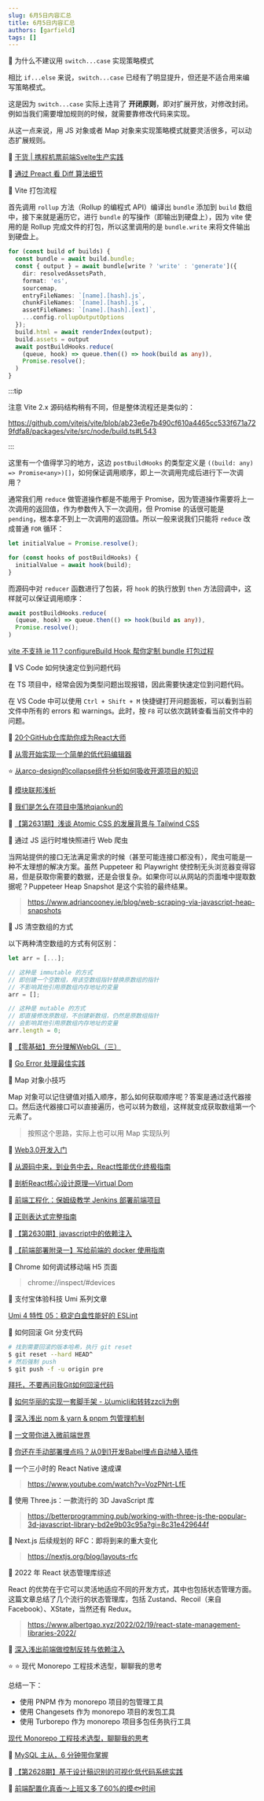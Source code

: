 ```yaml
---
slug: 6月5日内容汇总
title: 6月5日内容汇总
authors: [garfield]
tags: []
---
```


📒 为什么不建议用 `switch...case` 实现策略模式

相比 `if...else` 来说，`switch...case` 已经有了明显提升，但还是不适合用来编写策略模式。

这是因为 `switch...case` 实际上违背了 **开闭原则**，即对扩展开放，对修改封闭。例如当我们需要增加规则的时候，就需要靠修改代码来实现。

从这一点来说，用 JS 对象或者 Map 对象来实现策略模式就要灵活很多，可以动态扩展规则。

📒 [干货 | 携程机票前端Svelte生产实践](https://mp.weixin.qq.com/s/QWwb8PXtdJJUKyicHRmBkw)

📒 [通过 Preact 看 Diff 算法细节](https://juejin.cn/post/7072591716678795301)

📒 Vite 打包流程

首先调用 `rollup` 方法（Rollup 的编程式 API）编译出 `bundle` 添加到 `build` 数组中，接下来就是遍历它，进行 `bundle` 的写操作（即输出到硬盘上），因为 vite 使用的是 Rollup 完成文件的打包，所以这里调用的是 `bundle.write` 来将文件输出到硬盘上。

```ts title="packages/vite/src/node/build.ts"
for (const build of builds) {
  const bundle = await build.bundle;
  const { output } = await bundle[write ? 'write' : 'generate']({
    dir: resolvedAssetsPath,
    format: 'es',
    sourcemap,
    entryFileNames: `[name].[hash].js`,
    chunkFileNames: `[name].[hash].js`,
    assetFileNames: `[name].[hash].[ext]`,
    ...config.rollupOutputOptions
  });
  build.html = await renderIndex(output);
  build.assets = output
  await postBuildHooks.reduce(
    (queue, hook) => queue.then(() => hook(build as any)),
    Promise.resolve();
  )
}
```

:::tip

注意 Vite 2.x 源码结构稍有不同，但是整体流程还是类似的：

https://github.com/vitejs/vite/blob/ab23e6e7b490cf610a4465cc533f671a729fdfa8/packages/vite/src/node/build.ts#L543

:::

这里有一个值得学习的地方，这边 `postBuildHooks` 的类型定义是 `((build: any) => Promise<any>)[]`，如何保证调用顺序，即上一次调用完成后进行下一次调用？

通常我们用 `reduce` 做管道操作都是不能用于 Promise，因为管道操作需要将上一次调用的返回值，作为参数传入下一次调用，但 Promise 的话很可能是 `pending`，根本拿不到上一次调用的返回值。所以一般来说我们只能将 `reduce` 改成普通 `FOR` 循环：

```js
let initialValue = Promise.resolve();

for (const hooks of postBuildHooks) {
  initialValue = await hook(build);
}
```

而源码中对 `reducer` 函数进行了包装，将 `hook` 的执行放到 `then` 方法回调中，这样就可以保证调用顺序：

```ts
await postBuildHooks.reduce(
  (queue, hook) => queue.then(() => hook(build as any)),
  Promise.resolve();
)
```

[vite 不支持 ie 11？configureBuild Hook 帮你定制 bundle 打包过程](https://juejin.cn/post/6889589799687028750)

📒 VS Code 如何快速定位到问题代码

在 TS 项目中，经常会因为类型问题出现报错，因此需要快速定位到问题代码。

在 VS Code 中可以使用 `Ctrl + Shift + M` 快捷键打开问题面板，可以看到当前文件中所有的 errors 和 warnings。此时，按 `F8` 可以依次跳转查看当前文件中的问题。

📒 [20个GitHub仓库助你成为React大师](https://juejin.cn/post/7104460511869141006)

📒 [从零开始实现一个简单的低代码编辑器](https://mp.weixin.qq.com/s/llLKRCOLvZSjSO4WfzBgPg)

⭐️ [从arco-design的collapse组件分析如何吸收开源项目的知识](https://juejin.cn/post/7069772395610898462)

📒 [模块联邦浅析](https://juejin.cn/post/7101457212085633054)

📒 [我们是怎么在项目中落地qiankun的](https://mp.weixin.qq.com/s/yu1tKtwneoTI9eSGS4us-g)

📒 [【第2631期】浅谈 Atomic CSS 的发展背景与 Tailwind CSS](https://mp.weixin.qq.com/s/dSAitXlbLpnsM9uobezyhQ)

📒 通过 JS 运行时堆快照进行 Web 爬虫

当网站提供的接口无法满足需求的时候（甚至可能连接口都没有），爬虫可能是一种不太理想的解决方案。虽然 Puppeteer 和 Playwright 使控制无头浏览器变得容易，但是获取你需要的数据，还是会很复杂。如果你可以从网站的页面堆中提取数据呢？Puppeteer Heap Snapshot 是这个实验的最终结果。

> https://www.adriancooney.ie/blog/web-scraping-via-javascript-heap-snapshots

📒 JS 清空数组的方式

以下两种清空数组的方式有何区别：

```js
let arr = [...];

// 这种是 immutable 的方式
// 即创建一个空数组，用该空数组指针替换原数组的指针
// 不影响其他引用原数组内存地址的变量
arr = [];

// 这种是 mutable 的方式
// 即直接修改原数组，不创建新数组，仍然是原数组指针
// 会影响其他引用原数组内存地址的变量
arr.length = 0;
```

📒 [【零基础】充分理解WebGL（三）](https://mp.weixin.qq.com/s/ULY-_Vq-Jgb8aCbhyfqYHw)

📒 [Go Error 处理最佳实践](https://mp.weixin.qq.com/s/EvkMQCPwg-B0fZonpwXodg)

📒 Map 对象小技巧

Map 对象可以记住键值对插入顺序，那么如何获取顺序呢？答案是通过迭代器接口。然后迭代器接口可以直接遍历，也可以转为数组，这样就变成获取数组第一个元素了。

> 按照这个思路，实际上也可以用 Map 实现队列

📒 [Web3.0开发入门](https://mp.weixin.qq.com/s/ROwTG6AC2pK5UN1dzY5x8w)

📒 [从源码中来，到业务中去，React性能优化终极指南](https://mp.weixin.qq.com/s/DswfPb6J1w2B_MWj1TjyOg)

📒 [剖析React核心设计原理—Virtual Dom](https://mp.weixin.qq.com/s/l19wbHNIrhjyD0HwJwuvmQ)

📒 [前端工程化：保姆级教学 Jenkins 部署前端项目](https://juejin.cn/post/7102360505313918983)

📒 [正则表达式完整指南](https://juejin.cn/post/7104152252180332581)

📒 [【第2630期】javascript中的依赖注入](https://mp.weixin.qq.com/s/b15cyyg53lVKQ_TtR8hugQ)

📒 [【前端部署附录一】写给前端的 docker 使用指南](https://mp.weixin.qq.com/s/sEvP3nLUOBwbSHP9mmT__A)

📒 Chrome 如何调试移动端 H5 页面

> chrome://inspect/#devices

📒 支付宝体验科技 Umi 系列文章

[Umi 4 特性 05：稳定白盒性能好的 ESLint](https://www.yuque.com/antfe/featured/uf1bok)

📒 如何回滚 Git 分支代码

```bash
# 找到需要回滚的版本哈希，执行 git reset
$ git reset --hard HEAD^
# 然后强制 push
$ git push -f -u origin pre
```

[拜托，不要再问我Git如何回滚代码](https://zhuanlan.zhihu.com/p/137856034)

📒 [如何华丽的实现一套脚手架 - 以umicli和转转zzcli为例](https://mp.weixin.qq.com/s/Sz8u6lzkL1nnpRxGrdbYJg)

📒 [深入浅出 npm & yarn & pnpm 包管理机制](https://mp.weixin.qq.com/s/ZTI-8RI0l314Ki9oBxqRWw)

📒 [一文带你进入微前端世界](https://mp.weixin.qq.com/s/LL6VZj36PKftbwaybBFmXg)

📒 [你还在手动部署埋点吗？从0到1开发Babel埋点自动植入插件](https://mp.weixin.qq.com/s/R6Xr8SoJicZB8-P4H2SSPA)

📒 一个三小时的 React Native 速成课

> https://www.youtube.com/watch?v=VozPNrt-LfE

📒 使用 Three.js：一款流行的 3D JavaScript 库

> https://betterprogramming.pub/working-with-three-js-the-popular-3d-javascript-library-bd2e9b03c95a?gi=8c31e429644f

📒 Next.js 后续规划的 RFC：即将到来的重大变化

> https://nextjs.org/blog/layouts-rfc

📒 2022 年 React 状态管理库综述

React 的优势在于它可以灵活地适应不同的开发方式，其中也包括状态管理方面。这篇文章总结了几个流行的状态管理库，包括 Zustand、Recoil（来自 Facebook）、XState，当然还有 Redux。

> https://www.albertgao.xyz/2022/02/19/react-state-management-libraries-2022/

📒 [深入浅出前端做控制反转与依赖注入](https://www.yuque.com/surfacew/fe/qg0uev)

<!-- 📒 [动态表单（2）—— 复杂表单 DSL 设计（上）](https://zhuanlan.zhihu.com/p/515168073) -->

⭐️ ⭐️ 现代 Monorepo 工程技术选型，聊聊我的思考

总结一下：

- 使用 PNPM 作为 monorepo 项目的包管理工具
- 使用 Changesets 作为 monorepo 项目的发包工具
- 使用 Turborepo 作为 monorepo 项目多包任务执行工具

[现代 Monorepo 工程技术选型，聊聊我的思考](https://mp.weixin.qq.com/s/99nozy-vtFMGcBTxYvumWA)

📒 [MySQL 主从，6 分钟带你掌握](https://mp.weixin.qq.com/s/T5vXADH4nXqAxyDcKWE64Q)

📒 [【第2628期】基于设计稿识别的可视化低代码系统实践](https://mp.weixin.qq.com/s/1HyQLZcnZN6I27p_hbfUPg)

📒 [前端配置化真香～上班又多了60%的摸🐟时间](https://juejin.cn/post/7098211898990002207)

